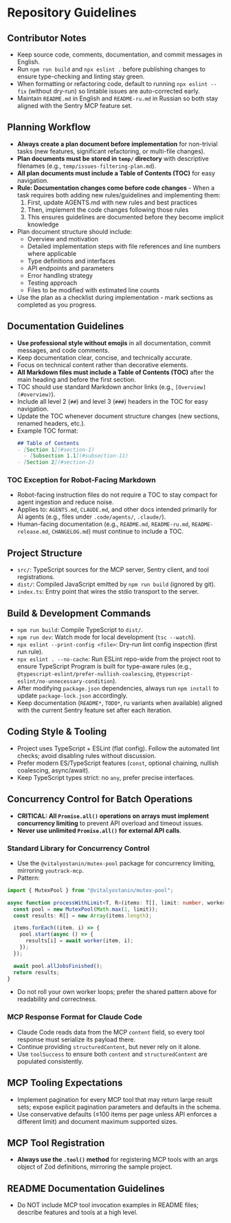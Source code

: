 # Repository Guidelines

## Contributor Notes
- Keep source code, comments, documentation, and commit messages in English.
- Run `npm run build` and `npx eslint .` before publishing changes to ensure type-checking and linting stay green.
- When formatting or refactoring code, default to running `npx eslint --fix` (without dry-run) so lintable issues are auto-corrected early.
- Maintain `README.md` in English and `README-ru.md` in Russian so both stay aligned with the Sentry MCP feature set.

## Planning Workflow
- **Always create a plan document before implementation** for non-trivial tasks (new features, significant refactoring, or multi-file changes).
- **Plan documents must be stored in `temp/` directory** with descriptive filenames (e.g., `temp/issues-filtering-plan.md`).
- **All plan documents must include a Table of Contents (TOC)** for easy navigation.
- **Rule: Documentation changes come before code changes** - When a task requires both adding new rules/guidelines and implementing them:
  1. First, update AGENTS.md with new rules and best practices
  2. Then, implement the code changes following those rules
  3. This ensures guidelines are documented before they become implicit knowledge
- Plan document structure should include:
  - Overview and motivation
  - Detailed implementation steps with file references and line numbers where applicable
  - Type definitions and interfaces
  - API endpoints and parameters
  - Error handling strategy
  - Testing approach
  - Files to be modified with estimated line counts
- Use the plan as a checklist during implementation - mark sections as completed as you progress.

## Documentation Guidelines
- **Use professional style without emojis** in all documentation, commit messages, and code comments.
- Keep documentation clear, concise, and technically accurate.
- Focus on technical content rather than decorative elements.
- **All Markdown files must include a Table of Contents (TOC)** after the main heading and before the first section.
- TOC should use standard Markdown anchor links (e.g., `[Overview](#overview)`).
- Include all level 2 (`##`) and level 3 (`###`) headers in the TOC for easy navigation.
- Update the TOC whenever document structure changes (new sections, renamed headers, etc.).
- Example TOC format:
  ```markdown
  ## Table of Contents
  - [Section 1](#section-1)
    - [Subsection 1.1](#subsection-11)
  - [Section 2](#section-2)
  ```

### TOC Exception for Robot-Facing Markdown
- Robot-facing instruction files do not require a TOC to stay compact for agent ingestion and reduce noise.
- Applies to: `AGENTS.md`, `CLAUDE.md`, and other docs intended primarily for AI agents (e.g., files under `.code/agents/`, `.claude/`).
- Human-facing documentation (e.g., `README.md`, `README-ru.md`, `README-release.md`, `CHANGELOG.md`) must continue to include a TOC.

## Project Structure
- `src/`: TypeScript sources for the MCP server, Sentry client, and tool registrations.
- `dist/`: Compiled JavaScript emitted by `npm run build` (ignored by git).
- `index.ts`: Entry point that wires the stdio transport to the server.

## Build & Development Commands
- `npm run build`: Compile TypeScript to `dist/`.
- `npm run dev`: Watch mode for local development (`tsc --watch`).
- `npx eslint --print-config <file>`: Dry-run lint config inspection (first run rule).
- `npx eslint . --no-cache`: Run ESLint repo-wide from the project root to ensure TypeScript Program is built for type-aware rules (e.g., `@typescript-eslint/prefer-nullish-coalescing`, `@typescript-eslint/no-unnecessary-condition`).
- After modifying `package.json` dependencies, always run `npm install` to update `package-lock.json` accordingly.
- Keep documentation (`README*`, `TODO*`, ru variants when available) aligned with the current Sentry feature set after each iteration.

## Coding Style & Tooling
- Project uses TypeScript + ESLint (flat config). Follow the automated lint checks; avoid disabling rules without discussion.
- Prefer modern ES/TypeScript features (`const`, optional chaining, nullish coalescing, async/await).
- Keep TypeScript types strict: no `any`, prefer precise interfaces.

## Concurrency Control for Batch Operations
- **CRITICAL: All `Promise.all()` operations on arrays must implement concurrency limiting** to prevent API overload and timeout issues.
- **Never use unlimited `Promise.all()` for external API calls**.

### Standard Library for Concurrency Control
- Use the `@vitalyostanin/mutex-pool` package for concurrency limiting, mirroring `youtrack-mcp`.
- Pattern:

```ts
import { MutexPool } from "@vitalyostanin/mutex-pool";

async function processWithLimit<T, R>(items: T[], limit: number, worker: (item: T, i: number) => Promise<R>): Promise<R[]> {
  const pool = new MutexPool(Math.max(1, limit));
  const results: R[] = new Array(items.length);

  items.forEach((item, i) => {
    pool.start(async () => {
      results[i] = await worker(item, i);
    });
  });

  await pool.allJobsFinished();
  return results;
}
```

- Do not roll your own worker loops; prefer the shared pattern above for readability and correctness.

### MCP Response Format for Claude Code
- Claude Code reads data from the MCP `content` field, so every tool response must serialize its payload there.
- Continue providing `structuredContent`, but never rely on it alone.
- Use `toolSuccess` to ensure both `content` and `structuredContent` are populated consistently.

## MCP Tooling Expectations
- Implement pagination for every MCP tool that may return large result sets; expose explicit pagination parameters and defaults in the schema.
- Use conservative defaults (≤100 items per page unless API enforces a different limit) and document maximum supported sizes.

## MCP Tool Registration
- **Always use the `.tool()` method** for registering MCP tools with an args object of Zod definitions, mirroring the sample project.

## README Documentation Guidelines
- Do NOT include MCP tool invocation examples in README files; describe features and tools at a high level.
